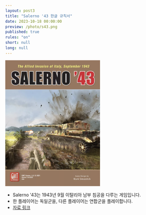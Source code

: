 ```yaml
---
layout: post3
title: "Salerno '43 한글 규칙서"
date: 2023-10-18 00:00:00
preview: /photo/s43.png
published: true
rules: "on"
short: null
long: null
---
```


<img src="/photo/s43.png" width="300">

- Salerno '43는 1943년 9월 이탈리아 남부 침공을 다루는 게임입니다.
- 한 플레이어는 독일군을, 다른 플레이어는 연합군을 플레이합니다.
- [자료 링크](https://daso-bgg.notion.site/Salerno-43-18170e53e083491abc156b4ceb8d2b57?pvs=4)
